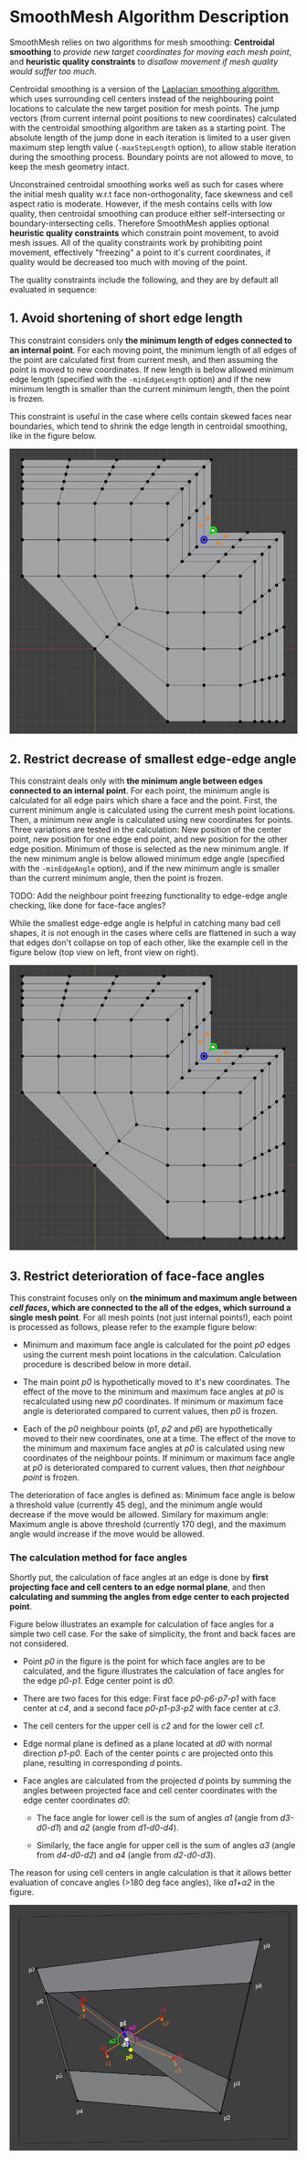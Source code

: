 # SmoothMesh Algorithm Description

SmoothMesh relies on two algorithms for mesh smoothing: **Centroidal
smoothing** to *provide new target coordinates for moving each mesh
point*, and **heuristic quality constraints** to *disallow movement if
mesh quality would suffer too much*.

Centroidal smoothing is a version of the
[Laplacian smoothing algorithm](https://en.wikipedia.org/wiki/Laplacian_smoothing),
which uses surrounding cell centers instead of the neighbouring point
locations to calculate the new target position for mesh points. The
jump vectors (from current internal point positions to new
coordinates) calculated with the centroidal smoothing algorithm are
taken as a starting point. The absolute length of the jump done in
each iteration is limited to a user given maximum step length value
(`-maxStepLength` option), to allow stable iteration during the
smoothing process. Boundary points are not allowed to move, to keep
the mesh geometry intact.

Unconstrained centroidal smoothing works well as such for cases where
the initial mesh quality w.r.t face non-orthogonality, face skewness
and cell aspect ratio is moderate. However, if the mesh contains cells
with low quality, then centroidal smoothing can produce either
self-intersecting or boundary-intersecting cells. Therefore SmoothMesh
applies optional **heuristic quality constraints** which constrain
point movement, to avoid mesh issues. All of the quality constraints
work by prohibiting point movement, effectively "freezing" a point to
it's current coordinates, if quality would be decreased too much with
moving of the point.

The quality constraints include the following, and they are by default
all evaluated in sequence:

## 1. Avoid shortening of short edge length

This constraint considers only **the minimum length of edges connected
to an internal point**. For each moving point, the minimum length of
all edges of the point are calculated first from current mesh, and
then assuming the point is moved to new coordinates. If new length is
below allowed minimum edge length (specified with the `-minEdgeLength`
option) and if the new minimum length is smaller than the current
minimum length, then the point is frozen.

This constraint is useful in the case where cells contain skewed faces
near boundaries, which tend to shrink the edge length in centroidal
smoothing, like in the figure below.

<p align="left"><img src="images/base_mesh_with_problematic_vertex.png"></p>


## 2. Restrict decrease of smallest edge-edge angle

This constraint deals only with **the minimum angle between edges
connected to an internal point**. For each point, the minimum
angle is calculated for all edge pairs which share a face and the
point. First, the current minimum angle is calculated using the
current mesh point locations. Then, a minimum new angle is calculated
using new coordinates for points. Three variations are tested in the
calculation: New position of the center point, new position for one
edge end point, and new position for the other edge position. Minimum
of those is selected as the new minimum angle. If the new minimum angle
is below allowed minimum edge angle (specified with the
`-minEdgeAngle` option), and if the new minimum angle is smaller than the
current minimum angle, then the point is frozen.

TODO: Add the neighbour point freezing functionality to edge-edge
angle checking, like done for face-face angles?

While the smallest edge-edge angle is helpful in catching many bad
cell shapes, it is not enough in the cases where cells are flattened in
such a way that edges don't collapse on top of each other, like the
example cell in the figure below (top view on left, front view on
right).

<p align="left"><img src="images/base_mesh_with_problematic_vertex.png"></p>


## 3. Restrict deterioration of face-face angles

This constraint focuses only on **the minimum and maximum angle
between _cell faces_, which are connected to the all of the edges,
which surround a single mesh point**. For all mesh points (not just
internal points!), each point is processed as follows, please refer to
the example figure below:

- Minimum and maximum face angle is calculated for the point *p0* edges
  using the current mesh point locations in the
  calculation. Calculation procedure is described below in more
  detail.

- The main point *p0* is hypothetically moved to it's new
  coordinates. The effect of the move to the minimum and maximum face
  angles at *p0* is recalculated using new *p0* coordinates. If minimum
  or maximum face angle is deteriorated compared to current values,
  then *p0* is frozen.

- Each of the *p0* neighbour points (*p1*, *p2* and *p6*) are
  hypothetically moved to their new coordinates, one at a time. The
  effect of the move to the minimum and maximum face angles at *p0* is
  calculated using new coordinates of the neighbour points. If minimum
  or maximum face angle at *p0* is deteriorated compared to current
  values, then *that neighbour point* is frozen.

The deterioration of face angles is defined as: Minimum face angle is
below a threshold value (currently 45 deg), and the minimum angle
would decrease if the move would be allowed. Similary for maximum
angle: Maximum angle is above threshold (currently 170 deg), and the
maximum angle would increase if the move would be allowed.

### The calculation method for face angles

Shortly put, the calculation of face angles at an edge is done by
**first projecting face and cell centers to an edge normal plane**,
and then **calculating and summing the angles from edge center to each
projected point**.

Figure below illustrates an example for calculation of face angles for
a simple two cell case. For the sake of simplicity, the front and back
faces are not considered. 

- Point *p0* in the figure is the point for which face angles are to
  be calculated, and the figure illustrates the calculation of face
  angles for the edge *p0-p1*. Edge center point is *d0*.

- There are two faces for this edge: First face *p0-p6-p7-p1* with
  face center at *c4*, and a second face *p0-p1-p3-p2* with face center
  at *c3*.

- The cell centers for the upper cell is *c2* and for the lower cell
  *c1*.

- Edge normal plane is defined as a plane located at *d0* with normal
  direction *p1-p0*. Each of the center points *c* are projected onto
  this plane, resulting in corresponding *d* points.

- Face angles are calculated from the projected *d* points by summing
  the angles between projected face and cell center coordinates
  with the edge center coordinates *d0*:

  - The face angle for lower cell is the sum of angles *a1* (angle from
    *d3-d0-d1*) and *a2* (angle from *d1-d0-d4*).

  - Similarly, the face angle for upper cell is the sum of angles *a3* (angle from
    *d4-d0-d2*) and *a4* (angle from *d2-d0-d3*).

The reason for using cell centers in angle calculation is that it
allows better evaluation of concave angles (>180 deg face angles),
like *a1+a2* in the figure.

<p align="left"><img src="images/face_angle.png"></p>
